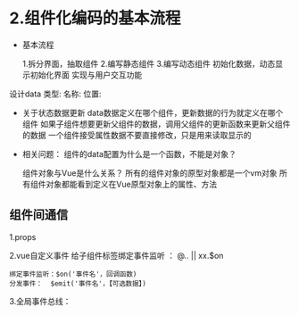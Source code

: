 # 2.组件化编码的基本流程

- 基本流程

  1.拆分界面，抽取组件
  2.编写静态组件
  3.编写动态组件
    初始化数据，动态显示初始化界面
    实现与用户交互功能

设计data
  类型:
  名称:
  位置:

- 关于状态数据更新
  data数据定义在哪个组件，更新数据的行为就定义在哪个组件
  如果子组件想要更新父组件的数据，调用父组件的更新函数来更新父组件的数据
  一个组件接受属性数据不要直接修改，只是用来读取显示的

- 相关问题：
  组件的data配置为什么是一个函数，不能是对象？

  组件对象与Vue是什么关系？
    所有的组件对象的原型对象都是一个vm对象
    所有组件对象都能看到定义在Vue原型对象上的属性、方法

## 组件间通信

  1.props

  2.vue自定义事件
    给子组件标签绑定事件监听 ： @.. || xx.$on

    绑定事件监听：$on('事件名'，回调函数)
    分发事件：  $emit('事件名'，【可选数据】)

  3.全局事件总线：
